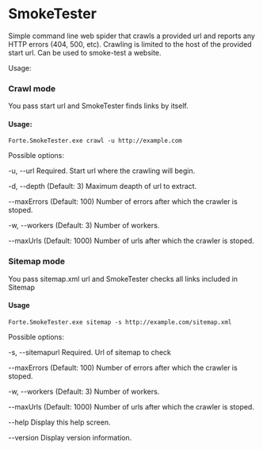 # SmokeTester
Simple command line web spider that crawls a provided url and reports any HTTP errors (404, 500, etc). 
Crawling is limited to the host of the provided start url.
Can be used to smoke-test a website.

Usage:

### Crawl mode
You pass start url and SmokeTester finds links by itself.

#### Usage:

`Forte.SmokeTester.exe crawl -u http://example.com`

Possible options: 

  -u, --url        Required. Start url where the crawling will begin.

  -d, --depth      (Default: 3) Maximum deapth of url to extract.

  --maxErrors      (Default: 100) Number of errors after which the crawler is stoped.

  -w, --workers    (Default: 3) Number of workers.

  --maxUrls        (Default: 1000) Number of urls after which the crawler is stoped.


### Sitemap mode

You pass sitemap.xml url and SmokeTester checks all links included in Sitemap

#### Usage

`Forte.SmokeTester.exe sitemap -s http://example.com/sitemap.xml`

Possible options:

  -s, --sitemapurl    Required. Url of sitemap to check

  --maxErrors         (Default: 100) Number of errors after which the crawler is stoped.

  -w, --workers       (Default: 3) Number of workers.

  --maxUrls           (Default: 1000) Number of urls after which the crawler is stoped.

  --help              Display this help screen.

  --version           Display version information.
